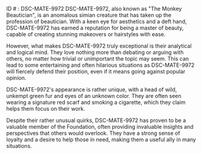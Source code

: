 ID # : DSC-MATE-9972
DSC-MATE-9972, also known as "The Monkey Beautician", is an anomalous simian creature that has taken up the profession of beautician. With a keen eye for aesthetics and a deft hand, DSC-MATE-9972 has earned a reputation for being a master of beauty, capable of creating stunning makeovers or hairstyles with ease.

However, what makes DSC-MATE-9972 truly exceptional is their analytical and logical mind. They love nothing more than debating or arguing with others, no matter how trivial or unimportant the topic may seem. This can lead to some entertaining and often hilarious situations as DSC-MATE-9972 will fiercely defend their position, even if it means going against popular opinion.

DSC-MATE-9972's appearance is rather unique, with a head of wild, unkempt green fur and eyes of an unknown color. They are often seen wearing a signature red scarf and smoking a cigarette, which they claim helps them focus on their work.

Despite their rather unusual quirks, DSC-MATE-9972 has proven to be a valuable member of the Foundation, often providing invaluable insights and perspectives that others would overlook. They have a strong sense of loyalty and a desire to help those in need, making them a useful ally in many situations.
